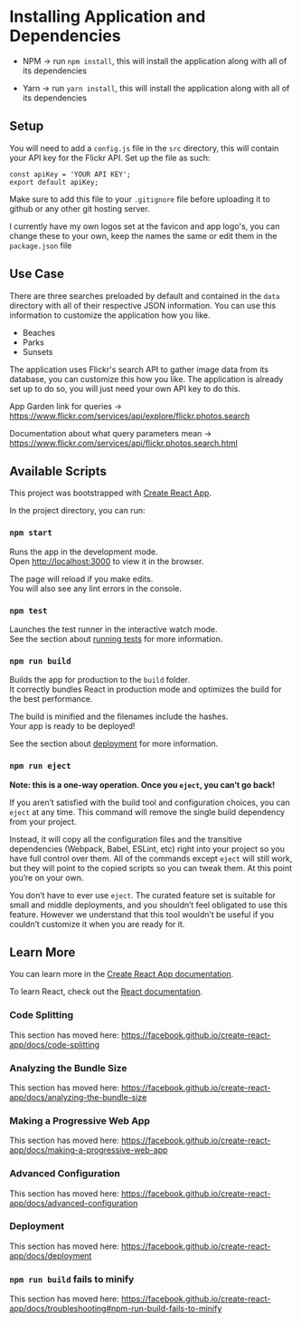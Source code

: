 # Installing Application and Dependencies

- NPM -> run `npm install`, this will install the application along with all of its dependencies

- Yarn -> run `yarn install`, this will install the application along with all of its dependencies

## Setup

You will need to add a `config.js` file in the `src` directory, this will contain your API key for the Flickr API. Set up the file as such:

```
const apiKey = 'YOUR API KEY';
export default apiKey;
```

Make sure to add this file to your `.gitignore` file before uploading it to github or any other git hosting server.

I currently have my own logos set at the favicon and app logo's, you can change these to your own, keep the names the same or edit them in the `package.json` file

## Use Case

There are three searches preloaded by default and contained in the `data` directory with all of their respective JSON information. You can use this information to customize the application how you like.

- Beaches
- Parks
- Sunsets

The application uses Flickr's search API to gather image data from its database, you can customize this how you like. The application is already set up to do so, you will just need your own API key to do this.

App Garden link for queries -> https://www.flickr.com/services/api/explore/flickr.photos.search

Documentation about what query parameters mean -> https://www.flickr.com/services/api/flickr.photos.search.html


## Available Scripts

This project was bootstrapped with [Create React App](https://github.com/facebook/create-react-app).

In the project directory, you can run:

### `npm start`

Runs the app in the development mode.<br>
Open [http://localhost:3000](http://localhost:3000) to view it in the browser.

The page will reload if you make edits.<br>
You will also see any lint errors in the console.

### `npm test`

Launches the test runner in the interactive watch mode.<br>
See the section about [running tests](https://facebook.github.io/create-react-app/docs/running-tests) for more information.

### `npm run build`

Builds the app for production to the `build` folder.<br>
It correctly bundles React in production mode and optimizes the build for the best performance.

The build is minified and the filenames include the hashes.<br>
Your app is ready to be deployed!

See the section about [deployment](https://facebook.github.io/create-react-app/docs/deployment) for more information.

### `npm run eject`

**Note: this is a one-way operation. Once you `eject`, you can’t go back!**

If you aren’t satisfied with the build tool and configuration choices, you can `eject` at any time. This command will remove the single build dependency from your project.

Instead, it will copy all the configuration files and the transitive dependencies (Webpack, Babel, ESLint, etc) right into your project so you have full control over them. All of the commands except `eject` will still work, but they will point to the copied scripts so you can tweak them. At this point you’re on your own.

You don’t have to ever use `eject`. The curated feature set is suitable for small and middle deployments, and you shouldn’t feel obligated to use this feature. However we understand that this tool wouldn’t be useful if you couldn’t customize it when you are ready for it.

## Learn More

You can learn more in the [Create React App documentation](https://facebook.github.io/create-react-app/docs/getting-started).

To learn React, check out the [React documentation](https://reactjs.org/).

### Code Splitting

This section has moved here: https://facebook.github.io/create-react-app/docs/code-splitting

### Analyzing the Bundle Size

This section has moved here: https://facebook.github.io/create-react-app/docs/analyzing-the-bundle-size

### Making a Progressive Web App

This section has moved here: https://facebook.github.io/create-react-app/docs/making-a-progressive-web-app

### Advanced Configuration

This section has moved here: https://facebook.github.io/create-react-app/docs/advanced-configuration

### Deployment

This section has moved here: https://facebook.github.io/create-react-app/docs/deployment

### `npm run build` fails to minify

This section has moved here: https://facebook.github.io/create-react-app/docs/troubleshooting#npm-run-build-fails-to-minify
